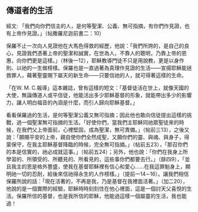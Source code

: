 ## 傳道者的生活 ##

經文: 「我們向你們信主的人，是何等聖潔、公義、無可指摘，有你們作見證，也有上帝作見證。」（帖撒羅尼迦前書二：10）



保羅不止一次向人見證他在大馬色得救的經歷，他說：「我們所誇的，是自己的良心，見證我們憑著上帝的聖潔和誠實，在世為人，不靠人的聰明，乃靠上帝的恩惠，向你們更是這樣。」（林後一12），耶穌教導門徒不只是用說教，更是以身作則、以祂的一生做榜樣。保羅也是一直過著為真理作見證的生活——宣揚耶穌能拯救罪人，藉著聖靈賜下屬天的新生命——只要信祂的人，就可得著這樣的生命。

「在W. M. C.報導」這本雜誌，曾有這樣的短文：「基督徒活在世上，就像天國的大使，無論傳道人或平信徒，他能活出多少耶穌基督的形象，就能帶出多少的影響力，讓人明白福音的內涵是什麼，而引人歸向耶穌基督。」

看看保羅過的生活，是何等聖潔公義又無可指摘；因此他也敢向信徒提出這樣的挑戰，過一個聖潔無可指摘的生活。「好使你們，當我們主耶穌同祂眾聖徒來的時候，在我們父上帝面前，心裡堅固，成為聖潔，無可責備。」（帖前三13），之後又說：「願賜平安的上帝，親自使你們全然成聖，又願你們的靈、與魂、與身子，得蒙保守，在我主耶穌基督降臨的時候，完全無可指摘。」（帖前五23），「那召你們的本是信實的，祂必成就這事。」（帖前五24）；另外，他也說：「你們在我身上所學習的、所領受的、所聽見的、所看見的，這些事你們都要去行。」（腓四9），「並且我主的恩是格外豐盛，使我在基督耶穌裡有信心和愛心……在我這罪魁身上，顯明祂一切的忍耐，給後來信祂得永生的人作榜樣。」（提前一14∼16）。讓我們相信保羅所說的話：「現在活著的，不再是我，乃是基督在我裡面活著。」（加二20），他說的是一個實際的經驗，耶穌時時刻刻住在他心裡面，這是一個討天父喜悅的生活。保羅所信的基督，也是我所信的耶穌，他能過這樣一個屬靈的生活，我也能過！